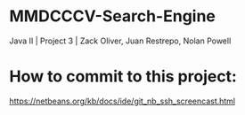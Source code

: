 # MMDCCCV-Search-Engine
Java II | Project 3 | Zack Oliver, Juan Restrepo, Nolan Powell

# How to commit to this project:
https://netbeans.org/kb/docs/ide/git_nb_ssh_screencast.html